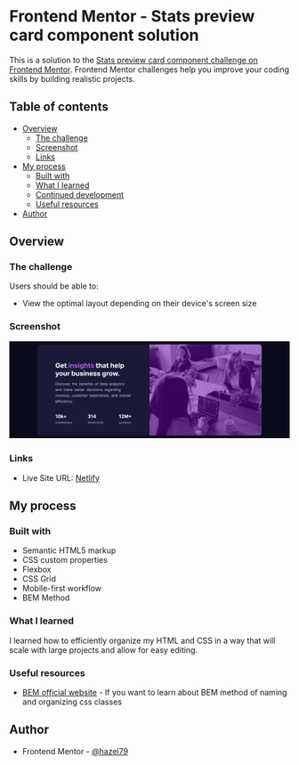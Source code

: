 # Frontend Mentor - Stats preview card component solution

This is a solution to the [Stats preview card component challenge on Frontend Mentor](https://www.frontendmentor.io/challenges/stats-preview-card-component-8JqbgoU62). Frontend Mentor challenges help you improve your coding skills by building realistic projects. 

## Table of contents

- [Overview](#overview)
  - [The challenge](#the-challenge)
  - [Screenshot](#screenshot)
  - [Links](#links)
- [My process](#my-process)
  - [Built with](#built-with)
  - [What I learned](#what-i-learned)
  - [Continued development](#continued-development)
  - [Useful resources](#useful-resources)
- [Author](#author)


## Overview

### The challenge

Users should be able to:

- View the optimal layout depending on their device's screen size

### Screenshot

![](./screenshot.png)

### Links

- Live Site URL: [Netlify](https://wonderful-hypatia-52e2c5.netlify.app/)

## My process

### Built with

- Semantic HTML5 markup
- CSS custom properties
- Flexbox
- CSS Grid
- Mobile-first workflow
- BEM Method

### What I learned

I learned how to efficiently organize my HTML and CSS in a way that will scale with large projects and allow for easy editing.

### Useful resources

- [BEM official website](http://getbem.com/) - If you want to learn about BEM method of naming and organizing css classes

## Author

- Frontend Mentor - [@hazel79](https://www.frontendmentor.io/profile/hazel79)